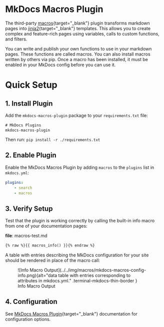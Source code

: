 # MkDocs Macros Plugin

The third-party [macros]{target="_blank"} plugin transforms markdown pages into [jinja2]{target="_blank"} templates.  This allows you to create complex and feature-rich pages using variables, calls to custom functions, and filters.  

You can write and publish your own functions to use in your markdown pages.  These functions are called macros.  You can also install macros written by others via pip.  Once a macro has been installed, it must be enabled in your MkDocs config before you can use it.

[macros]: https://mkdocs-macros-plugin.readthedocs.io/en/latest/
[jinja2]: https://jinja.palletsprojects.com/en/3.1.x/intro/

# Quick Setup

## 1. Install Plugin
Add the `mkdocs-macros-plugin` package to your `requirements.txt` file:

```text
# MkDocs Plugins
mkdocs-macros-plugin
```

Then run:  `pip install -r ./requirements.txt`


## 2. Enable Plugin

Enable the MkDocs Macros Plugin by adding `macros` to the `plugins` list in `mkdocs.yml`:
```yaml
plugins:
    - search
    - macros
```


## 3. Verify Setup

Test that the plugin is working correctly by calling the built-in info macro from one of your documentation pages:  

**file**: macros-test.md  
```markdown
{% raw %}{{ macros_info() }}{% endraw %}
```  
A table with entries describing the MkDocs configuration for your site should be rendered in place of the macro call:

<section markdown>
<figure markdown>
![Info Macro Output](../../img/macros/mkdocs-macros-config-info.png){alt="data table with entries corresponding to attributes in mkdocs.yml." .terminal-mkdocs-thin-border }
<figcaption>Info Macro Output</figcaption>
</figure>
</section>


## 4. Configuration

See [MkDocs Macros Plugin]{target="_blank"} documentation for configuration options.

[MkDocs Macros Plugin]: https://mkdocs-macros-plugin.readthedocs.io/en/latest/#configuration-of-the-plugin